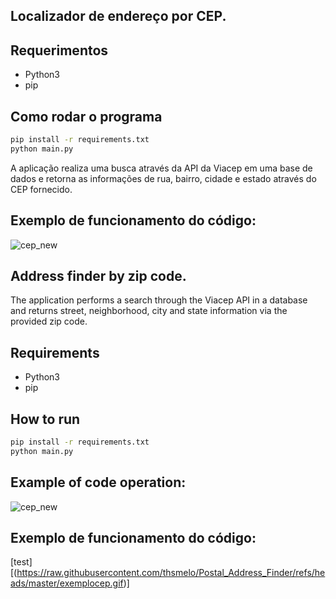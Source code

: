 ## Localizador de endereço por CEP.

## Requerimentos
* Python3 
* pip 

## Como rodar o programa

```bash
pip install -r requirements.txt
python main.py
```

A aplicação realiza uma busca através da API da Viacep em uma base de dados e retorna as informações de rua, bairro, cidade e estado através do CEP fornecido.

## Exemplo de funcionamento do código:

![cep_new](https://user-images.githubusercontent.com/40063504/79054220-94c22700-7c19-11ea-9bc9-29643b4a962f.PNG)

## Address finder by zip code.

The application performs a search through the Viacep API in a database and returns street, neighborhood, city and state information via the provided zip code.

## Requirements
* Python3 
* pip 

## How to run

```bash
pip install -r requirements.txt
python main.py
```

## Example of code operation:

![cep_new](https://user-images.githubusercontent.com/40063504/79054220-94c22700-7c19-11ea-9bc9-29643b4a962f.PNG)

## Exemplo de funcionamento do código:
[test][(https://raw.githubusercontent.com/thsmelo/Postal_Address_Finder/refs/heads/master/exemplocep.gif)]
